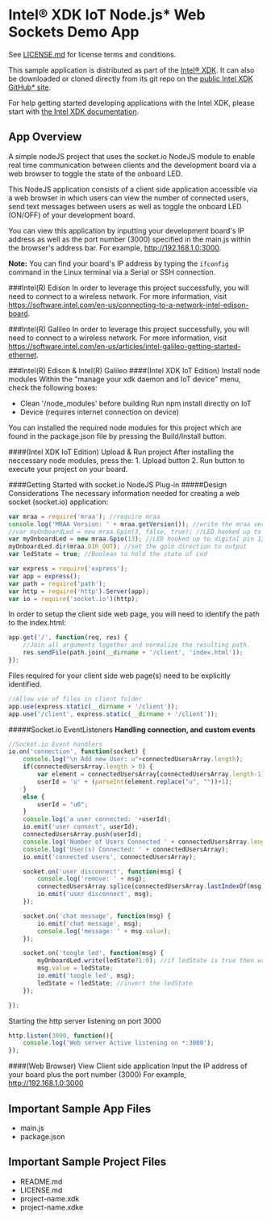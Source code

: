 Intel® XDK IoT Node.js\* Web Sockets Demo App
=============================================
See [LICENSE.md](LICENSE.md) for license terms and conditions.

This sample application is distributed as part of the
[Intel® XDK](http://xdk.intel.com). It can also be downloaded
or cloned directly from its git repo on the
[public Intel XDK GitHub\* site](https://github.com/gomobile).

For help getting started developing applications with the
Intel XDK, please start with
[the Intel XDK documentation](https://software.intel.com/en-us/xdk/docs).

App Overview
------------
A simple nodeJS project that uses the socket.io NodeJS module
to enable real time communication between clients and the
development board via a web browser to toggle the state of
the onboard LED.

This NodeJS application consists of a client side application
accessible via a web browser in which users can view the number
of connected users, send text messages between users as well
as toggle the onboard LED (ON/OFF) of your development board.

You can view this application by inputting your development
board's IP address as well as the port number (3000) specified
in the main.js within the browser's address bar. For example,
http://192.168.1.0:3000.

**Note:** You can find your board's IP address by typing the
```ifconfig``` command in the Linux terminal via a Serial or
SSH connection.

###Intel(R) Edison
In order to leverage this project successfully, you will need
to connect to a wireless network. For more information, visit
https://software.intel.com/en-us/connecting-to-a-network-intel-edison-board.

###Intel(R) Galileo
In order to leverage this project successfully, you will need
to connect to a wireless network. For more information, visit
https://software.intel.com/en-us/articles/intel-galileo-getting-started-ethernet.


###Intel(R) Edison & Intel(R) Galileo
####(Intel XDK IoT Edition) Install node modules
Within the "manage your xdk daemon and IoT device" menu,
check the following boxes:

* Clean '/node_modules' before building Run npm install directly on IoT
* Device (requires internet connection on device)

You can installed the required node modules for this project
which are found in the package.json file by pressing the
Build/Install button.

####(Intel XDK IoT Edition) Upload & Run project
After installing the neccessary node modules, press the:
    1. Upload button
    2. Run button to execute your project on your board.

####Getting Started with socket.io NodeJS Plug-in
#####Design Considerations
The necessary information needed for creating a web socket
(socket.io) application:

```javascript
var mraa = require('mraa'); //require mraa
console.log('MRAA Version: ' + mraa.getVersion()); //write the mraa version to the Intel XDK console
//var myOnboardLed = new mraa.Gpio(3, false, true); //LED hooked up to digital pin (or built in pin on Galileo Gen1)
var myOnboardLed = new mraa.Gpio(13); //LED hooked up to digital pin 13 (or built in pin on Intel Galileo Gen2 as well as Intel Edison)
myOnboardLed.dir(mraa.DIR_OUT); //set the gpio direction to output
var ledState = true; //Boolean to hold the state of Led

var express = require('express');
var app = express();
var path = require('path');
var http = require('http').Server(app);
var io = require('socket.io')(http);
```
In order to setup the client side web page, you will need to
identify the path to the index.html:

```javascript
app.get('/', function(req, res) {
    //Join all arguments together and normalize the resulting path.
    res.sendFile(path.join(__dirname + '/client', 'index.html'));
});
```
Files required for your client side web page(s) need to be
explicitly identified.

```javascript
//Allow use of files in client folder
app.use(express.static(__dirname + '/client'));
app.use('/client', express.static(__dirname + '/client'));
```

#####Socket.io EventListeners
**Handling connection, and custom events**
```javascript
//Socket.io Event handlers
io.on('connection', function(socket) {
    console.log("\n Add new User: u"+connectedUsersArray.length);
    if(connectedUsersArray.length > 0) {
        var element = connectedUsersArray[connectedUsersArray.length-1];
        userId = 'u' + (parseInt(element.replace("u", ""))+1);
    }
    else {
        userId = "u0";
    }
    console.log('a user connected: '+userId);
    io.emit('user connect', userId);
    connectedUsersArray.push(userId);
    console.log('Number of Users Connected ' + connectedUsersArray.length);
    console.log('User(s) Connected: ' + connectedUsersArray);
    io.emit('connected users', connectedUsersArray);

    socket.on('user disconnect', function(msg) {
        console.log('remove: ' + msg);
        connectedUsersArray.splice(connectedUsersArray.lastIndexOf(msg), 1);
        io.emit('user disconnect', msg);
    });

    socket.on('chat message', function(msg) {
        io.emit('chat message', msg);
        console.log('message: ' + msg.value);
    });

    socket.on('toogle led', function(msg) {
        myOnboardLed.write(ledState?1:0); //if ledState is true then write a '1' (high) otherwise write a '0' (low)
        msg.value = ledState;
        io.emit('toogle led', msg);
        ledState = !ledState; //invert the ledState
    });

});
```

Starting the http server listening on port 3000
```javascript
http.listen(3000, function(){
    console.log('Web server Active listening on *:3000');
});
```

####(Web Browser) View Client side application
Input the IP address of your board plus the port number (3000)
For example, http://192.168.1.0:3000

Important Sample App Files
--------------------------
* main.js
* package.json

Important Sample Project Files
------------------------------
* README.md
* LICENSE.md
* project-name.xdk
* project-name.xdke
